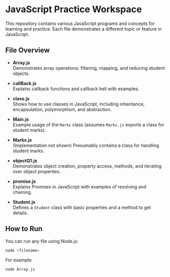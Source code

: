 # JavaScript Practice Workspace

This repository contains various JavaScript programs and concepts for learning and practice. Each file demonstrates a different topic or feature in JavaScript.

## File Overview

- **Array.js**  
	Demonstrates array operations: filtering, mapping, and reducing student objects.

- **callBack.js**  
	Explains callback functions and callback hell with examples.

- **class.js**  
	Shows how to use classes in JavaScript, including inheritance, encapsulation, polymorphism, and abstraction.

- **Main.js**  
	Example usage of the `Marks` class (assumes `Marks.js` exports a class for student marks).

- **Marks.js**  
	(Implementation not shown) Presumably contains a class for handling student marks.

- **objectQ1.js**  
	Demonstrates object creation, property access, methods, and iterating over object properties.

- **promise.js**  
	Explains Promises in JavaScript with examples of resolving and chaining.

- **Student.js**  
	Defines a `Student` class with basic properties and a method to get details.

## How to Run

You can run any file using Node.js:

```powershell
node <filename>
```

For example:

```powershell
node Array.js
```
